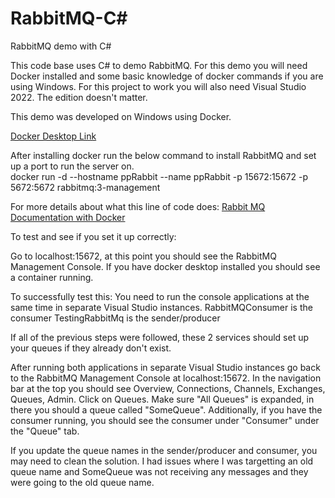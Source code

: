 # RabbitMQ-C#
RabbitMQ demo with C#

This code base uses C# to demo RabbitMQ. For this demo you will need Docker installed and some basic knowledge of docker commands if you are using Windows. For this project to work you will also need Visual Studio 2022. The edition doesn't matter.

This demo was developed on Windows using Docker.

<a href="https://www.docker.com/products/docker-desktop/" title="Docker Desktop Link">Docker Desktop Link </a>

After installing docker run the below command to install RabbitMQ and set up a port to run the server on.
<br />
docker run -d --hostname ppRabbit --name ppRabbit -p 15672:15672 -p  5672:5672 rabbitmq:3-management

For more details about what this line of code does:
<a href="https://hub.docker.com/_/rabbitmq" Title="RabbitMQ details link">Rabbit MQ Documentation with Docker</a>

To test and see if you set it up correctly:

Go to localhost:15672, at this point you should see the RabbitMQ Management Console.
If you have docker desktop installed you should see a container running.


To successfully test this:
You need to run the console applications at the same time in separate Visual Studio instances.
RabbitMQConsumer is the consumer 
TestingRabbitMq is the sender/producer

If all of the previous steps were followed, these 2 services should set up your queues if they already don't exist.

After running both applications in separate Visual Studio instances go back to the RabbitMQ Management Console at localhost:15672. In the navigation bar at the top you should see Overview, Connections, Channels, Exchanges, Queues, Admin. Click on Queues. Make sure "All Queues" is expanded, in there you should a queue called "SomeQueue". Additionally, if you have the consumer running, you should see the consumer under "Consumer" under the "Queue" tab.

If you update the queue names in the sender/producer and consumer, you may need to clean the solution. I had issues where I was targetting an old queue name and SomeQueue was not receiving any messages and they were going to the old queue name.



